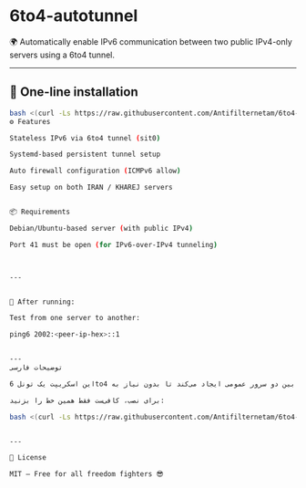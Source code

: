 # 6to4-autotunnel

🌍 Automatically enable IPv6 communication between two public IPv4-only servers using a 6to4 tunnel.

---

## 🚀 One-line installation

```bash
bash <(curl -Ls https://raw.githubusercontent.com/Antifilternetam/6to4-autotunnel/main/6to4.sh)
⚙️ Features

Stateless IPv6 via 6to4 tunnel (sit0)

Systemd-based persistent tunnel setup

Auto firewall configuration (ICMPv6 allow)

Easy setup on both IRAN / KHAREJ servers


📦 Requirements

Debian/Ubuntu-based server (with public IPv4)

Port 41 must be open (for IPv6-over-IPv4 tunneling)



---


🧪 After running:

Test from one server to another:

ping6 2002:<peer-ip-hex>::1


---
توضیحات فارسی

این اسکریپت یک تونل 6to4 بین دو سرور عمومی ایجاد می‌کند تا بدون نیاز به IPv6 واقعی، ارتباط ورژن ۶ بین دو سرور داشته باشید.

برای نصب، کافی‌ست فقط همین خط را بزنید:

bash <(curl -Ls https://raw.githubusercontent.com/Antifilternetam/6to4-autotunnel/main/6to4.sh)


---

💬 License

MIT — Free for all freedom fighters 😎

